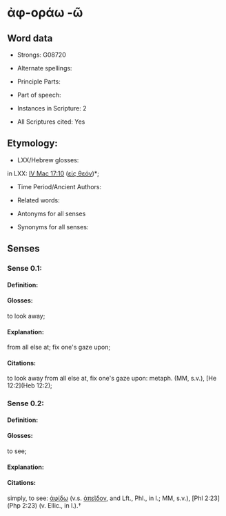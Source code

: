 # ἀφ-οράω -ῶ

<!-- Status: S2=NeedsEdits -->
<!-- Lexica used for edits:   -->

## Word data

* Strongs: G08720

* Alternate spellings:



* Principle Parts: 


* Part of speech: 


* Instances in Scripture: 2

* All Scriptures cited: Yes

## Etymology: 


* LXX/Hebrew glosses: 

in LXX: [IV Mac 17:10](4Macc.17.10) ([είς θεόν]())*;

* Time Period/Ancient Authors: 


* Related words: 

* Antonyms for all senses

* Synonyms for all senses: 


## Senses 


### Sense  0.1: 

#### Definition: 

#### Glosses: 

to look away; 

#### Explanation: 

from all else at; 
fix one's gaze upon; 

#### Citations: 

to look away   from all else at, fix one's gaze upon: metaph. (MM, s.v.), [He 12:2](Heb 12:2);

### Sense  0.2: 

#### Definition: 

#### Glosses: 

to see; 

#### Explanation: 


#### Citations: 

simply, to see: [ἀφίδω]() (v.s. [ἀπεῖδον](), and Lft., Phl., in l.; MM, s.v.), [Phl 2:23](Php 2:23) (v. Ellic., in l.).†
